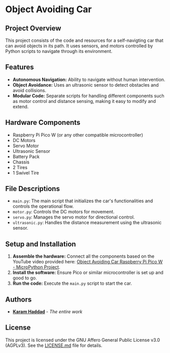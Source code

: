 # Object Avoiding Car

## Project Overview
This project consists of the code and resources for a self-navigting car that can avoid objects in its path. It uses sensors, and motors controlled by Python scripts to navigate through its environment.

## Features
- **Autonomous Navigation:** Ability to navigate without human intervention.
- **Object Avoidance:** Uses an ultrasonic sensor to detect obstacles and avoid collisions.
- **Modular Code:** Separate scripts for handling different components such as motor control and distance sensing, making it easy to modify and extend.

## Hardware Components
- Raspberry Pi Pico W (or any other compatible microcontroller)
- DC Motors
- Servo Motor
- Ultrasonic Sensor
- Battery Pack
- Chassis
- 2 Tires
- 1 Swivel Tire

## File Descriptions
- `main.py`: The main script that initializes the car's functionalities and controls the operational flow.
- `motor.py`: Controls the DC motors for movement.
- `servo.py`: Manages the servo motor for directional control.
- `ultrasonic.py`: Handles the distance measurement using the ultrasonic sensor.

## Setup and Installation
1. **Assemble the hardware:** Connect all the components based on the YouTube video provided here: [Object Avoiding Car Raspberry Pi Pico W - MicroPython Project](https://youtu.be/DBFbXrDwuZE?si=dCfnAfBYhmaXDY2W).
2. **Install the software:** Ensure Pico or similar microcontroller is set up and good to go.
3. **Run the code:** Execute the `main.py` script to start the car.

## Authors
- **[Karam Haddad](https://github.com/karamhaddad)** - *The entire work*

## License
This project is licensed under the GNU Affero General Public License v3.0 (AGPLv3). See the [LICENSE.md](LICENSE.md) file for details.

